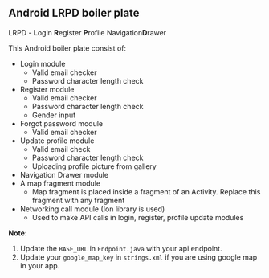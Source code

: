 ## Android LRPD boiler plate

LRPD - **L**ogin **R**egister **P**rofile Navigation**D**rawer

This Android boiler plate consist of:
 - Login module
	 - Valid email checker
	 - Password character length check
 - Register module
	 - Valid email checker
	 - Password character length check
	 - Gender input
 - Forgot password module
	 - Valid email checker
 - Update profile module
	 - Valid email check
	 - Password character length check
	 - Uploading profile picture from gallery
 - Navigation Drawer module
 - A map fragment module
	 - Map fragment is placed inside a fragment of an Activity. Replace 	 this fragment with any fragment
 - Networking call module (Ion library is used)
	 - Used to make API calls in login, register, profile update modules

**Note:**
 1. Update the `BASE_URL` in `Endpoint.java` with your api endpoint.
 2. Update your `google_map_key` in `strings.xml` if you are using
    google map in your app.
